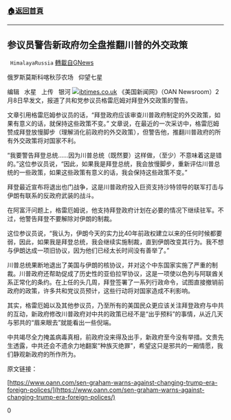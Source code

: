 ###  [:house:返回首頁](https://github.com/ourhimalayas/txt)
---

## 参议员警告新政府勿全盘推翻川普的外交政策
` HimalayaRussia` [轉載自GNews](https://gnews.org/zh-hans/893186/)

俄罗斯莫斯科喀秋莎农场   仰望七星

编辑   水星   上传   银河
![]()![](https://gnews.org/wp-content/uploads/2021/02/Snipaste_2021-02-08_21-51-30.jpg)[ibtimes.co.uk](https://www.ibtimes.co.uk/lindsey-graham-comeys-decision-act-possibly-fake-russian-document-incompetent-1623719)
《美国新闻网》（OAN Newsroom）2月8日早发文，报道了共和党参议员格雷厄姆对拜登外交政策的警告。

文章引用格雷厄姆参议员的话，“拜登政府应该审查川普政府制定的外交政策，如果有意义的话，就保持这些政策不变。” 文章说，在最近的一次采访中，格雷厄姆赞成拜登放慢脚步（理解消化前政府的外交政策），但警告他，推翻川普政府的所有外交政策将对国家不利。

“我要警告拜登总统……因为川普总统（既然要）这样做，（至少）不意味着这是错的。”这位参议员说，“因此，如果我是拜登总统，我会放慢脚步，重新评估川普总统的一些政策，如果这些政策有意义的话，我会保持这些政策不变。”

拜登最近宣布将退出也门战争，这是川普政府投入巨资支持沙特领导的联军打击与伊朗有联系的反政府武装的战斗。

在阿富汗问题上，格雷厄姆说，他支持拜登政府计划在必要的情况下继续驻军。不过，他警告拜登不要解除对伊朗的制裁。

这位参议员说，“我认为，伊朗今天的实力比40年前政权建立以来的任何时候都要弱，因此，如果我是拜登总统，我会继续实施制裁，直到伊朗改变其行为。我不想与伊朗达成一项旧协议，因为他们已经太长时间没有善举了。”

川普总统果断地退出了美国与伊朗的核协议，并对这个中东国家实施了严重的制裁。川普政府还帮助促成了历史性的亚伯拉罕协议，这是一项使以色列与阿联酋关系正常化的条约。在上任的头几周，拜登签署了一系列行政命令，试图直接撤销前政府的政策，许多共和党议员预计，这些行动将对国家造成不利影响。

其实，格雷厄姆以及其他参议员，乃至所有的美国民众更应该关注拜登政府与中共的互动，新政府修改川普政府对中共的政策已经不是“出乎预料”的事情，从近几天与邪共的“眉来眼去”就能看出一些倪端。

中共竭尽全力掩盖病毒真相，前政府没来得及出手，新政府至今没有举措。文贵先生透露，中共还会不遗余力地翻案“种族灭绝罪”，希望这只是邪共的一厢情愿，我们静观新政府的所作所为。

原文链接：

[https://www.oann.com/sen-graham-warns-against-changing-trump-era-foreign-polices/](https://www.oann.com/sen-graham-warns-against-changing-trump-era-foreign-polices/)

0
